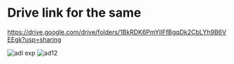 # Drive link for the same
https://drive.google.com/drive/folders/1BkRDK6PmYIlFfBgqDk2CbLYh9B6VEEgk?usp=sharing

![adl exp](https://i.imgur.com/xwTBUzk.png)
![ad12](https://i.imgur.com/QcxVcqv.png)
